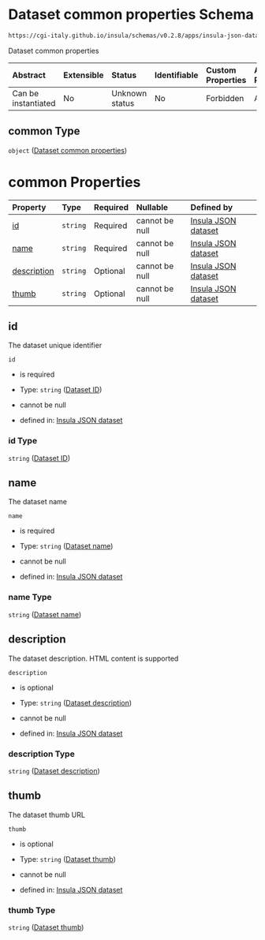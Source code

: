 # Dataset common properties Schema

```txt
https://cgi-italy.github.io/insula/schemas/v0.2.8/apps/insula-json-dataset.schema.json#/$defs/common
```

Dataset common properties

| Abstract            | Extensible | Status         | Identifiable | Custom Properties | Additional Properties | Access Restrictions | Defined In                                                                                               |
| :------------------ | :--------- | :------------- | :----------- | :---------------- | :-------------------- | :------------------ | :------------------------------------------------------------------------------------------------------- |
| Can be instantiated | No         | Unknown status | No           | Forbidden         | Allowed               | none                | [insula-json-dataset.schema.json\*](schemas/apps/insula-json-dataset.schema.json) |

## common Type

`object` ([Dataset common properties](insula-json-dataset-defs-dataset-common-properties.md))

# common Properties

| Property                    | Type     | Required | Nullable       | Defined by                                                                                                                                                                                                                                |
| :-------------------------- | :------- | :------- | :------------- | :---------------------------------------------------------------------------------------------------------------------------------------------------------------------------------------------------------------------------------------- |
| [id](#id)                   | `string` | Required | cannot be null | [Insula JSON dataset](insula-json-dataset-defs-dataset-common-properties-properties-dataset-id.md)                   |
| [name](#name)               | `string` | Required | cannot be null | [Insula JSON dataset](insula-json-dataset-defs-dataset-common-properties-properties-dataset-name.md)               |
| [description](#description) | `string` | Optional | cannot be null | [Insula JSON dataset](insula-json-dataset-defs-dataset-common-properties-properties-dataset-description.md) |
| [thumb](#thumb)             | `string` | Optional | cannot be null | [Insula JSON dataset](insula-json-dataset-defs-dataset-common-properties-properties-dataset-thumb.md)             |

## id

The dataset unique identifier

`id`

* is required

* Type: `string` ([Dataset ID](insula-json-dataset-defs-dataset-common-properties-properties-dataset-id.md))

* cannot be null

* defined in: [Insula JSON dataset](insula-json-dataset-defs-dataset-common-properties-properties-dataset-id.md)

### id Type

`string` ([Dataset ID](insula-json-dataset-defs-dataset-common-properties-properties-dataset-id.md))

## name

The dataset name

`name`

* is required

* Type: `string` ([Dataset name](insula-json-dataset-defs-dataset-common-properties-properties-dataset-name.md))

* cannot be null

* defined in: [Insula JSON dataset](insula-json-dataset-defs-dataset-common-properties-properties-dataset-name.md)

### name Type

`string` ([Dataset name](insula-json-dataset-defs-dataset-common-properties-properties-dataset-name.md))

## description

The dataset description. HTML content is supported

`description`

* is optional

* Type: `string` ([Dataset description](insula-json-dataset-defs-dataset-common-properties-properties-dataset-description.md))

* cannot be null

* defined in: [Insula JSON dataset](insula-json-dataset-defs-dataset-common-properties-properties-dataset-description.md)

### description Type

`string` ([Dataset description](insula-json-dataset-defs-dataset-common-properties-properties-dataset-description.md))

## thumb

The dataset thumb URL

`thumb`

* is optional

* Type: `string` ([Dataset thumb](insula-json-dataset-defs-dataset-common-properties-properties-dataset-thumb.md))

* cannot be null

* defined in: [Insula JSON dataset](insula-json-dataset-defs-dataset-common-properties-properties-dataset-thumb.md)

### thumb Type

`string` ([Dataset thumb](insula-json-dataset-defs-dataset-common-properties-properties-dataset-thumb.md))
